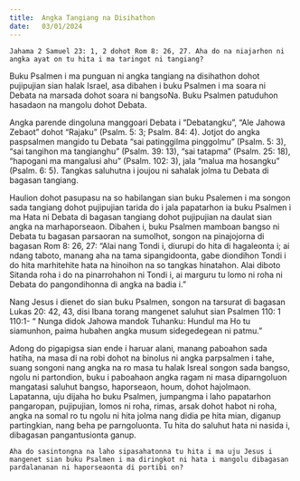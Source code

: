 ```yaml
---
title:  Angka Tangiang na Disihathon
date:   03/01/2024
---
```


`Jahama 2 Samuel 23: 1, 2 dohot Rom 8: 26, 27. Aha do na niajarhon ni angka ayat on tu hita i ma taringot ni tangiang?`

Buku Psalmen i ma punguan ni angka tangiang na disihathon dohot pujipujian sian halak Israel, asa dibahen i buku Psalmen i ma soara ni Debata na marsada dohot soara ni bangsoNa. Buku Psalmen patuduhon hasadaon na mangolu dohot Debata.

Angka parende dingoluna manggoari Debata i “Debatangku”, “Ale Jahowa Zebaot” dohot “Rajaku” (Psalm. 5: 3; Psalm. 84: 4). Jotjot do angka paspsalmen mangido tu Debata “sai patinggilma pinggolmu” (Psalm. 5: 3), “sai tangihon ma tangianghu” (Psalm. 39: 13), “sai tatapma” (Psalm. 25: 18), “hapogani ma mangalusi ahu” (Psalm. 102: 3), jala “malua ma hosangku” (Psalm. 6: 5). Tangkas saluhutna i joujou ni sahalak jolma tu Debata di bagasan tangiang.

Haulion dohot pasupasu na so habilangan sian buku Psalemen i ma songon sada tangiang dohot pujipujian tarida do i jala papatarhon ia buku Psalmen i ma Hata ni Debata di bagasan tangiang dohot pujipujian na daulat sian angka na marhaporseaon. Dibahen i, buku Psalmen mamboan bangso ni Debata tu bagasan parsaoran na sumolhot, songon na pinajojorna di bagasan Rom 8: 26, 27: “Alai nang Tondi i, diurupi do hita di hagaleonta i; ai ndang taboto, manang aha na tama sipangidoonta, gabe diondihon Tondi i do hita marhitehite hata na hinoihon na so tangkas hinatahon. Alai diboto Sitanda roha i do na pinarrohahon ni Tondi i, ai marguru tu lomo ni roha ni Debata do pangondihonna di angka na badia i.”

Nang Jesus i dienet do sian buku Psalmen, songon na tarsurat di bagasan Lukas 20: 42, 43, disi Ibana torang mangenet saluhut sian Psalmen 110: 1 110:1- “ Nunga didok Jahowa mandok Tuhanku: Hundul ma Ho tu siamunhon, paima hubahen angka musum sidegedegean ni patmu.”

Adong do pigapigsa sian ende i haruar alani, manang paboahon sada hatiha, na masa di na robi dohot na binolus ni angka parpsalmen i tahe, suang songoni nang angka na ro masa tu halak Isreal songon sada bangso, ngolu ni partondion, buku i paboahaon angka ragam ni masa diparngoluon mangatasi saluhut bangso, haporseaon, houm, dohot hajolmaon. Lapatanna, uju dijaha ho buku Psalmen, jumpangma i laho papatarhon pangaropan, pujipujian, lomos ni roha, rimas, arsak dohot habot ni roha, angka na somal ro tu ngolu ni hita jolma nang didia pe hita mian, diganup partingkian, nang beha pe parngoluonta. Tu hita do saluhut hata ni nasida i, dibagasan pangantusionta ganup.

`Aha do sasintongna na laho sipasahatonna tu hita i ma uju Jesus i mangenet sian buku Psalmen i ma diringkot ni hata i mangolu dibagasan pardalananan ni haporseaonta di portibi on?`